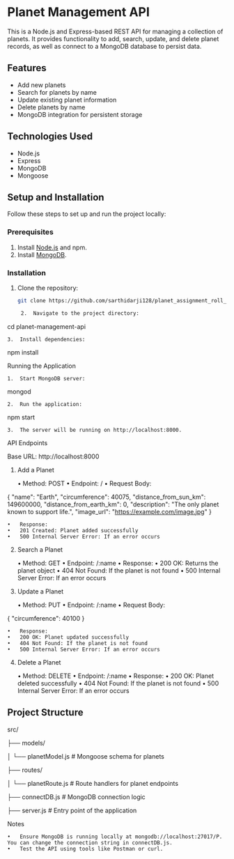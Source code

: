 # Planet Management API

This is a Node.js and Express-based REST API for managing a collection of planets. It provides functionality to add, search, update, and delete planet records, as well as connect to a MongoDB database to persist data.

## Features

- Add new planets
- Search for planets by name
- Update existing planet information
- Delete planets by name
- MongoDB integration for persistent storage

## Technologies Used

- Node.js
- Express
- MongoDB
- Mongoose

## Setup and Installation

Follow these steps to set up and run the project locally:

### Prerequisites

1. Install [Node.js](https://nodejs.org/) and npm.
2. Install [MongoDB](https://www.mongodb.com/try/download/community).

### Installation

1. Clone the repository:
   ```bash
   git clone https://github.com/sarthidarji128/planet_assignment_roll_12.git

	2.	Navigate to the project directory:

cd planet-management-api


	3.	Install dependencies:

npm install



Running the Application

	1.	Start MongoDB server:

mongod


	2.	Run the application:

npm start


	3.	The server will be running on http://localhost:8000.

API Endpoints

Base URL: http://localhost:8000

1. Add a Planet

	•	Method: POST
	•	Endpoint: /
	•	Request Body:

{
  "name": "Earth",
  "circumference": 40075,
  "distance_from_sun_km": 149600000,
  "distance_from_earth_km": 0,
  "description": "The only planet known to support life.",
  "image_url": "https://example.com/image.jpg"
}


	•	Response:
	•	201 Created: Planet added successfully
	•	500 Internal Server Error: If an error occurs

2. Search a Planet

	•	Method: GET
	•	Endpoint: /:name
	•	Response:
	•	200 OK: Returns the planet object
	•	404 Not Found: If the planet is not found
	•	500 Internal Server Error: If an error occurs

3. Update a Planet

	•	Method: PUT
	•	Endpoint: /:name
	•	Request Body:

{
  "circumference": 40100
}


	•	Response:
	•	200 OK: Planet updated successfully
	•	404 Not Found: If the planet is not found
	•	500 Internal Server Error: If an error occurs

4. Delete a Planet

	•	Method: DELETE
	•	Endpoint: /:name
	•	Response:
	•	200 OK: Planet deleted successfully
	•	404 Not Found: If the planet is not found
	•	500 Internal Server Error: If an error occurs



## Project Structure

src/

├── models/

│   └── planetModel.js       # Mongoose schema for planets

├── routes/

│   └── planetRoute.js       # Route handlers for planet endpoints

├── connectDB.js             # MongoDB connection logic

├── server.js                # Entry point of the application



Notes

	•	Ensure MongoDB is running locally at mongodb://localhost:27017/P. You can change the connection string in connectDB.js.
	•	Test the API using tools like Postman or curl.
